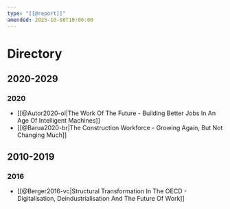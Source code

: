 ```yaml
---
type: "[[@report]]"
amended: 2025-10-08T10:06:00
---
```


# Directory
## 2020-2029
### 2020
- [[@Autor2020-ol|The Work Of The Future - Building Better Jobs In An Age Of Intelligent Machines]]
- [[@Barua2020-br|The Construction Workforce - Growing Again, But Not Changing Much]]
## 2010-2019
### 2016
- [[@Berger2016-vc|Structural Transformation In The OECD - Digitalisation, Deindustrialisation And The Future Of Work]]

